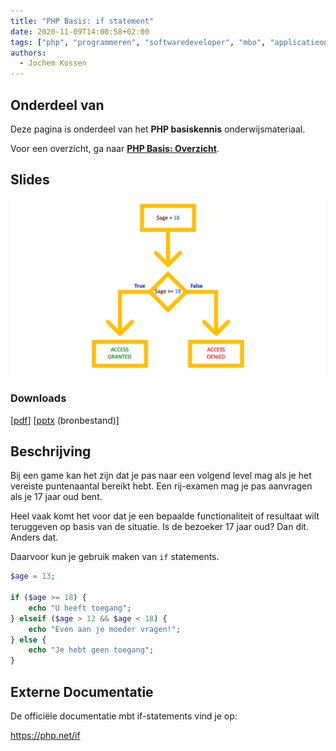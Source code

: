 ```yaml
---
title: "PHP Basis: if statement"
date: 2020-11-09T14:00:58+02:00
tags: ["php", "programmeren", "softwaredeveloper", "mbo", "applicatieontwikkelaar"]
authors:
  - Jochem Kossen
---
```


## Onderdeel van
Deze pagina is onderdeel van het **PHP basiskennis**
onderwijsmateriaal.

Voor een overzicht, ga naar **[PHP Basis: Overzicht](../php-basis)**.

## Slides

![if-statement](php-basis-if.png)

### Downloads

[[pdf](php-basis-if.pdf)] [[pptx](php-basis-if.pptx) (bronbestand)]

## Beschrijving

Bij een game kan het zijn dat je pas naar een volgend level mag als je
het vereiste puntenaantal bereikt hebt. Een rij-examen mag je pas
aanvragen als je 17 jaar oud bent. 

Heel vaak komt het voor dat je een bepaalde functionaliteit of
resultaat wilt teruggeven op basis van de situatie. Is de bezoeker 17
jaar oud? Dan dit. Anders dat.

Daarvoor kun je gebruik maken van `if` statements.

```php
$age = 13;

if ($age >= 18) {
    echo "U heeft toegang";
} elseif ($age > 12 && $age < 18) {
    echo "Even aan je moeder vragen!";
} else {
    echo "Je hebt geen toegang";
}
```
## Externe Documentatie

De officiële documentatie mbt if-statements vind je op:

https://php.net/if

